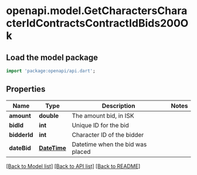 # openapi.model.GetCharactersCharacterIdContractsContractIdBids200Ok

## Load the model package
```dart
import 'package:openapi/api.dart';
```

## Properties
Name | Type | Description | Notes
------------ | ------------- | ------------- | -------------
**amount** | **double** | The amount bid, in ISK | 
**bidId** | **int** | Unique ID for the bid | 
**bidderId** | **int** | Character ID of the bidder | 
**dateBid** | [**DateTime**](DateTime.md) | Datetime when the bid was placed | 

[[Back to Model list]](../README.md#documentation-for-models) [[Back to API list]](../README.md#documentation-for-api-endpoints) [[Back to README]](../README.md)


